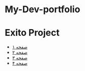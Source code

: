 # My-Dev-portfolio
<!DOCTYPE html>
<html lang="en">
<head>
  <meta charset="UTF-8" />
  <title>Exito Project Navigation</title>
</head>
<body>
  <h1>Exito Project</h1>
  <ul>
    <li><a href="html/index1.html">صفحه ۱</a></li>
    <li><a href="html/index2.html">صفحه ۲</a></li>
    <li><a href="html/index3.html">صفحه ۳</a></li>
    <li><a href="html/index4.html">صفحه ۴</a></li>
  </ul>
</body>
</html>
